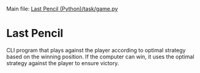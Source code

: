 Main file: [Last Pencil (Python)/task/game.py](https://github.com/grapte/Hyperskill-LastPencil_Python/blob/main/Last%20Pencil%20(Python)/task/game.py)
# Last Pencil

CLI program that plays against the player according to optimal strategy based on the winning position. If the computer can win, it uses the optimal strategy against the player to ensure victory.
